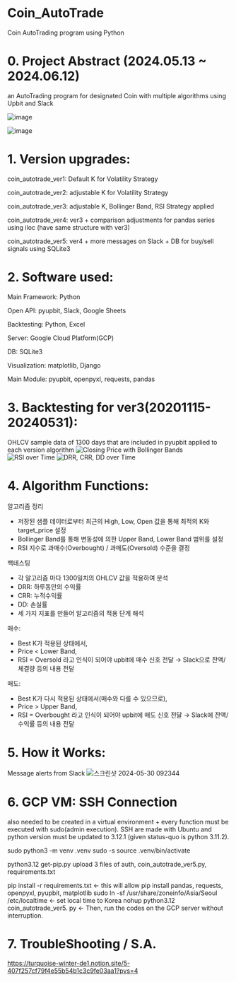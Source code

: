 # Coin_AutoTrade

Coin AutoTrading program using Python


# 0. Project Abstract (2024.05.13 ~ 2024.06.12)

an AutoTrading program for designated Coin with multiple algorithms using Upbit and Slack

![image](https://github.com/thewon4155/Coin_AutoTrade/assets/99013724/5f655c9c-dd3b-4c68-b001-ddd732eb6a3b)

![image](https://github.com/thewon4155/Coin_AutoTrade/assets/99013724/76ac024e-2a08-466b-b7c1-0fea530e309a)



# 1. Version upgrades:

coin_autotrade_ver1: Default K for Volatility Strategy

coin_autotrade_ver2: adjustable K for Volatility Strategy

coin_autotrade_ver3: adjustable K, Bollinger Band, RSI Strategy applied

coin_autotrade_ver4: ver3 + comparison adjustments for pandas series using iloc (have same structure with ver3)

coin_autotrade_ver5: ver4 + more messages on Slack + DB for buy/sell signals using SQLite3


# 2. Software used:

Main Framework: Python

Open API: pyupbit, Slack, Google Sheets

Backtesting: Python, Excel

Server: Google Cloud Platform(GCP)

DB: SQLite3

Visualization: matplotlib, Django

Main Module: pyupbit, openpyxl, requests, pandas


# 3. Backtesting for ver3(20201115-20240531):

OHLCV sample data of 1300 days that are included in pyupbit applied to each version algorithm
![Closing Price with Bollinger Bands](https://github.com/thewon4155/Coin_AutoTrade/assets/99013724/dfb2ab4f-5638-4b54-b4ba-290980cd96f4)
![RSI over Time](https://github.com/thewon4155/Coin_AutoTrade/assets/99013724/a50d31eb-63c0-4335-bd1c-173ee737920f)
![DRR, CRR, DD over Time](https://github.com/thewon4155/Coin_AutoTrade/assets/99013724/02bc5e5f-c176-4cf3-9906-abf2b17b1365)


# 4. Algorithm Functions:

알고리즘 정리
- 저장된 샘플 데이터로부터 최근의 High, Low, Open 값을 통해 최적의 K와 target_price 설정
- Bollinger Band를 통해 변동성에 의한 Upper Band, Lower Band 범위를 설정
- RSI 지수로 과매수(Overbought) / 과매도(Oversold) 수준을 결정

백테스팅
- 각 알고리즘 마다 1300일치의 OHLCV 값을 적용하여 분석
- DRR: 하루동안의 수익률
- CRR: 누적수익률
- DD: 손실률
- 세 가지 지표를 만들어 알고리즘의 적용 단계 해석

매수:
- Best K가 적용된 상태에서,
- Price < Lower Band,
- RSI = Oversold 라고 인식이 되어야 upbit에 매수 신호 전달 → Slack으로 잔액/체결량 등의 내용 전달

매도:
- Best K가 다시 적용된 상태에서(매수와 다를 수 있으므로),
- Price > Upper Band,
- RSI = Overbought 라고 인식이 되어야 upbit에 매도 신호 전달 → Slack에 잔액/수익률 등의 내용 전달


# 5. How it Works:

Message alerts from Slack
![스크린샷 2024-05-30 092344](https://github.com/thewon4155/Coin_AutoTrade/assets/99013724/8fae155a-ada9-4a49-8441-097dd58e6bf3)


# 6. GCP VM: SSH Connection
also needed to be created in a virtual environment + every function must be executed with sudo(admin execution).
SSH are made with Ubuntu and python version must be updated to 3.12.1 (given status-quo is python 3.11.2).

sudo python3 -m venv .venv
sudo -s
source .venv/bin/activate

python3.12 get-pip.py
upload 3 files of auth, coin_autotrade_ver5.py, requirements.txt

pip install -r requirements.txt                                 <- this will allow pip install pandas, requests, openpyxl, pyupbit, matplotlib
sudo ln -sf /usr/share/zoneinfo/Asia/Seoul /etc/localtime       <- set local time to Korea
nohup python3.12 coin_autotrade_ver5. py                        <- Then, run the codes on the GCP server without interruption.


# 7. TroubleShooting / S.A.
https://turquoise-winter-de1.notion.site/5-407f257cf79f4e55b54b1c3c9fe03aa1?pvs=4
